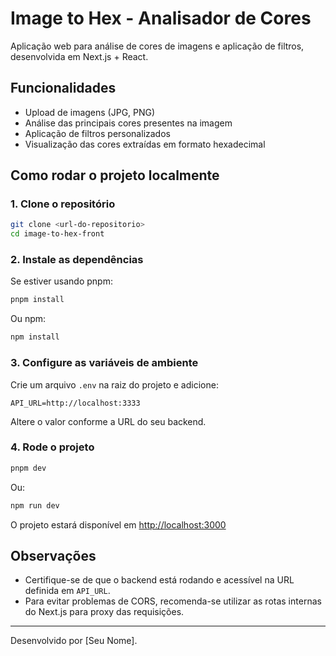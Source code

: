 # Image to Hex - Analisador de Cores

Aplicação web para análise de cores de imagens e aplicação de filtros, desenvolvida em Next.js + React.

## Funcionalidades

- Upload de imagens (JPG, PNG)
- Análise das principais cores presentes na imagem
- Aplicação de filtros personalizados
- Visualização das cores extraídas em formato hexadecimal

## Como rodar o projeto localmente

### 1. Clone o repositório

```bash
git clone <url-do-repositorio>
cd image-to-hex-front
```

### 2. Instale as dependências

Se estiver usando pnpm:

```bash
pnpm install
```

Ou npm:

```bash
npm install
```

### 3. Configure as variáveis de ambiente

Crie um arquivo `.env` na raiz do projeto e adicione:

```
API_URL=http://localhost:3333
```

Altere o valor conforme a URL do seu backend.

### 4. Rode o projeto

```bash
pnpm dev
```

Ou:

```bash
npm run dev
```

O projeto estará disponível em [http://localhost:3000](http://localhost:3000)

## Observações

- Certifique-se de que o backend está rodando e acessível na URL definida em `API_URL`.
- Para evitar problemas de CORS, recomenda-se utilizar as rotas internas do Next.js para proxy das requisições.

---

Desenvolvido por [Seu Nome].

